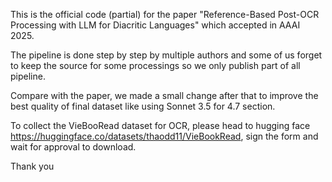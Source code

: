 This is the official code (partial) for the paper "Reference-Based Post-OCR Processing with LLM for Diacritic Languages" which accepted in AAAI 2025.

The pipeline is done step by step by multiple authors and some of us forget to keep the source for some processings so we only publish part of all pipeline.

Compare with the paper, we made a small change after that to improve the best quality of final dataset like using Sonnet 3.5 for 4.7 section.

To collect the VieBooRead dataset for OCR, please head to hugging face https://huggingface.co/datasets/thaodd11/VieBookRead, sign the form and wait for approval to download.

Thank you
